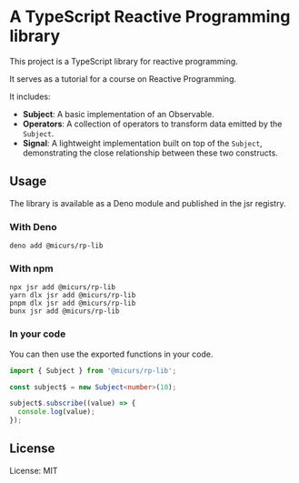 # A TypeScript Reactive Programming library

This project is a TypeScript library for reactive programming.

It serves as a tutorial for a course on Reactive Programming.

It includes:

- **Subject**: A basic implementation of an Observable.
- **Operators**: A collection of operators to transform data emitted by the `Subject`.
- **Signal**: A lightweight implementation built on top of the `Subject`, demonstrating the close relationship between these two constructs.

## Usage

The library is available as a Deno module and published in the jsr registry.

### With Deno

```
deno add @micurs/rp-lib
```

### With npm

```
npx jsr add @micurs/rp-lib
yarn dlx jsr add @micurs/rp-lib
pnpm dlx jsr add @micurs/rp-lib
bunx jsr add @micurs/rp-lib
```

### In your code

You can then use the exported functions in your code.

```typescript
import { Subject } from '@micurs/rp-lib';

const subject$ = new Subject<number>(10);

subject$.subscribe((value) => {
  console.log(value);
});
```

## License

License: MIT
